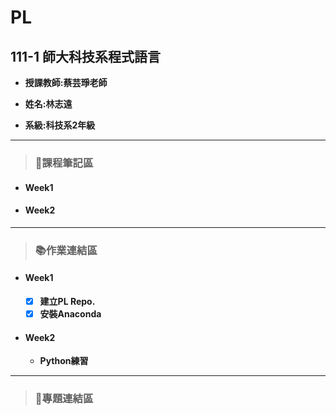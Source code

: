 # PL
## 111-1 師大科技系程式語言

+ **授課教師:蔡芸琤老師**
 
+ **姓名:林志遠** 

+ **系級:科技系2年級**
***
> ### 📝課程筆記區
+ #### Week1
+ #### Week2
***
> ### 📚作業連結區
+ #### Week1
  - [X] **建立PL Repo.**
  - [X] **安裝Anaconda**
+ #### Week2
  + **Python練習**
***
> ### 📁專題連結區

